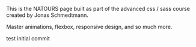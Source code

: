 This is the NATOURS page built as part of the advanced css / sass course created by Jonas Schmedtmann.

Master animations, flexbox, responsive design, and so much more.

test initial commit